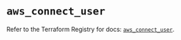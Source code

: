 # `aws_connect_user`

Refer to the Terraform Registry for docs: [`aws_connect_user`](https://registry.terraform.io/providers/hashicorp/aws/5.42.0/docs/resources/connect_user).
